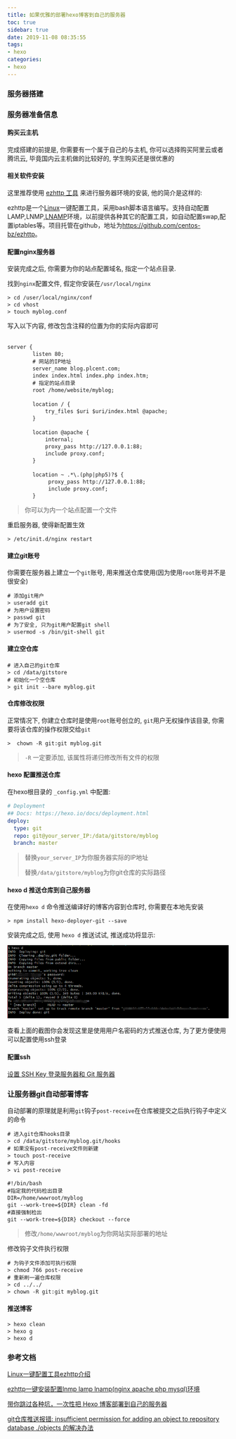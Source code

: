 ```yaml
---
title: 如果优雅的部署hexo博客到自己的服务器
toc: true
sidebar: true
date: 2019-11-08 08:35:55
tags:
- hexo
categories:
- hexo
---
```


### 服务器搭建

### 服务器准备信息

#### 购买云主机

完成搭建的前提是, 你需要有一个属于自己的与主机, 你可以选择购买阿里云或者腾讯云, 毕竟国内云主机做的比较好的, 学生购买还是很优惠的

#### 相关软件安装

这里推荐使用 [ezhttp 工具](https://www.centos.bz/2017/02/ezhttp/) 来进行服务器环境的安装, 他的简介是这样的: 

ezhttp是一个[Linux](https://www.centos.bz/tag/linux/)一键配置工具，采用bash脚本语言编写。支持自动配置LAMP,LNMP,[LNAMP](https://www.centos.bz/tag/lnamp/)环境，以前提供各种其它的配置工具，如自动配置swap,配置iptables等。项目托管在github，地址为<https://github.com/centos-bz/ezhttp>。

#### 配置nginx服务器

安装完成之后, 你需要为你的站点配置域名, 指定一个站点目录. 

找到`nginx`配置文件, 假定你安装在`/usr/local/nginx`

```shell
> cd /user/local/nginx/conf
> cd vhost
> touch myblog.conf
```

写入以下内容, 修改包含注释的位置为你的实际内容即可

```

server {
        listen 80;
        # 网站的IP地址
        server_name blog.plcent.com;
        index index.html index.php index.htm;
        # 指定的站点目录
        root /home/website/myblog;

        location / {
            try_files $uri $uri/index.html @apache;
        }

        location @apache {
            internal;
            proxy_pass http://127.0.0.1:88;
            include proxy.conf;
        }

        location ~ .*\.(php|php5)?$ {
             proxy_pass http://127.0.0.1:88;
             include proxy.conf;
        }

```

> 你可以为内一个站点配置一个文件

重启服务器, 使得新配置生效

```shell
> /etc/init.d/nginx restart
```



#### 建立git账号

你需要在服务器上建立一个`git`账号, 用来推送仓库使用(因为使用`root`账号并不是很安全)

```shell
# 添加git用户
> useradd git
# 为用户设置密码
> passwd git
# 为了安全, 只为git用户配置git shell
> usermod -s /bin/git-shell git
```

#### 建立空仓库

```shell
# 进入自己的git仓库
> cd /data/gitstore
# 初始化一个空仓库
> git init --bare myblog.git
```

#### 仓库修改权限

正常情况下, 你建立仓库时是使用`root`账号创立的, `git`用户无权操作该目录, 你需要将该仓库的操作权限交给`git`

```shell
>  chown -R git:git myblog.git
```

> `-R` 一定要添加, 该属性将递归修改所有文件的权限

#### hexo 配置推送仓库

在hexo根目录的 `_config.yml` 中配置:

```yml
# Deployment
## Docs: https://hexo.io/docs/deployment.html
deploy:
  type: git
  repo: git@your_server_IP:/data/gitstore/myblog
  branch: master
```

> 替换`your_server_IP`为你服务器实际的IP地址
>
> 替换`/data/gitstore/myblog`为你git仓库的实际路径

#### hexo d 推送仓库到自己服务器

在使用`hexo d` 命令推送编译好的博客内容到仓库时, 你需要在本地先安装

```
> npm install hexo-deployer-git --save
```

安装完成之后, 使用 `hexo d` 推送试试, 推送成功将显示:

![推送成功](./how-to-deploy-hexo-to-self-server/1573175297499.png)


查看上面的截图你会发现这里是使用用户名密码的方式推送仓库, 为了更方便使用可以配置使用ssh登录

#### 配置ssh

[设置 SSH Key 登录服务器和 Git 服务器](https://www.cnblogs.com/feiffy/p/8995003.html)




### 让服务器git自动部署博客

自动部署的原理就是利用`git`钩子`post-receive`在仓库被提交之后执行钩子中定义的命令

```shell
# 进入git仓库hooks目录
> cd /data/gitstore/myblog.git/hooks
# 如果没有post-receive文件则新建
> touch post-receive
# 写入内容
> vi post-receive
```

```
#!/bin/bash
#指定我的代码检出目录
DIR=/home/wwwroot/myblog
git --work-tree=${DIR} clean -fd
#直接强制检出
git --work-tree=${DIR} checkout --force
```

> 修改`/home/wwwroot/myblog`为你网站实际部署的地址

修改钩子文件执行权限

```
# 为钩子文件添加可执行权限
> chmod 766 post-receive
# 重新刷一遍仓库权限
> cd ../../
> chown -R git:git myblog.git
```

#### 推送博客

```
> hexo clean
> hexo g
> hexo d
```





### 参考文档

[Linux一键配置工具ezhttp介绍](https://www.centos.bz/2017/02/ezhttp/)

[ezhttp一键安装配置lnmp lamp lnamp(nginx apache php mysql)环境](https://www.centos.bz/2017/02/ezhttp-lamp-lnmp-lanmp-nginx-php-mysql/)

[带你跳过各种坑，一次性把 Hexo 博客部署到自己的服务器](<https://blog.csdn.net/qq_35561857/article/details/81590953>)

[git仓库推送报错: insufficient permission for adding an object to repository database ./objects 的解决办法](<https://blog.csdn.net/sungdut/article/details/46129711>)



